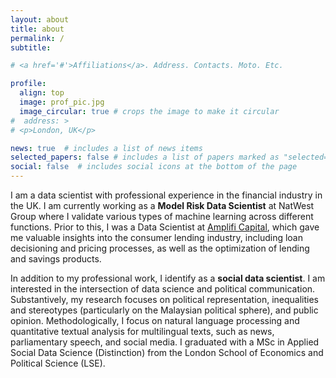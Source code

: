 ```yaml
---
layout: about
title: about
permalink: /
subtitle: 

# <a href='#'>Affiliations</a>. Address. Contacts. Moto. Etc.

profile:
  align: top
  image: prof_pic.jpg
  image_circular: true # crops the image to make it circular
#  address: > 
# <p>London, UK</p>

news: true  # includes a list of news items
selected_papers: false # includes a list of papers marked as "selected={true}"
social: false  # includes social icons at the bottom of the page
---
```


I am a data scientist with professional experience in the financial industry in the UK. I am currently working as a **Model Risk Data Scientist** at NatWest Group where I validate various types of machine learning across different functions. Prior to this, I was a Data Scientist at [Amplifi Capital](https://www.linkedin.com/company/amplifi-capital-u-k-ltd/), which gave me valuable insights into the consumer lending industry, including loan decisioning and pricing processes, as well as the optimization of lending and savings products.

In addition to my professional work, I identify as a **social data scientist**. I am interested in the intersection of data science and political communication. Substantively, my research focuses on political representation, inequalities and stereotypes (particularly on the Malaysian political sphere), and public opinion. Methodologically, I focus on natural language processing and quantitative textual analysis for multilingual texts, such as news, parliamentary speech, and social media. I graduated with a MSc in Applied Social Data Science (Distinction) from the London School of Economics and Political Science (LSE). 

<!-- \#stereotypes \#gender \#races \#textasdata \#parliamentarydata \#newsmedia \#malaysia -->

<!-- I am passionate about using data and computational methods to drive social good. -->
<!-- using representation learning in natural language processing. -->

<!-- 
Test write your biography here. Tell the world about yourself. Link to your favorite [subreddit](http://reddit.com). You can put a picture in, too. The code is already in, just name your picture `prof_pic.jpg` and put it in the `img/` folder.

Put your address / P.O. box / other info right below your picture. You can also disable any these elements by editing `profile` property of the YAML header of your `_pages/about.md`. Edit `_bibliography/papers.bib` and Jekyll will render your [publications page](/al-folio/publications/) automatically.

Link to your social media connections, too. This theme is set up to use [Font Awesome icons](http://fortawesome.github.io/Font-Awesome/) and [Academicons](https://jpswalsh.github.io/academicons/), like the ones below. Add your Facebook, Twitter, LinkedIn, Google Scholar, or just disable all of them. -->
